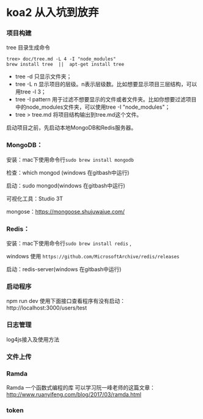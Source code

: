 # koa2 从入坑到放弃

### 项目构建

tree 目录生成命令
```shell
tree> doc/tree.md -L 4 -I "node_modules"
brew install tree  ||  apt-get install tree
```

* tree -d 只显示文件夹； 
* tree -L n 显示项目的层级。n表示层级数。比如想要显示项目三层结构，可以用tree -l 3； 
* tree -I pattern 用于过滤不想要显示的文件或者文件夹。比如你想要过滤项目中的node_modules文件夹，可以使用tree -I "node_modules"； 
* tree > tree.md 将项目结构输出到tree.md这个文件。

启动项目之前，先启动本地MongoDB和Redis服务器。

### MongoDB：
安装：mac下使用命令行`sudo brew install mongodb` 

检查：which mongod (windows 在gitbash中运行)

启动：sudo mongod(windows 在gitbash中运行)

可视化工具：Studio 3T

mongose：https://mongoose.shujuwajue.com/

### Redis：

安装：mac下使用命令行`sudo brew install redis` ,

windows 使用 `https://github.com/MicrosoftArchive/redis/releases`

启动：redis-server(windows 在gitbash中运行)

### 启动程序

npm run dev
使用下面接口查看程序有没有启动：
http://localhost:3000/users/test

### 日志管理

log4js接入及使用方法

### 文件上传

### Ramda
Ramda 一个函数式编程的库
可以学习阮一峰老师的这篇文章：
http://www.ruanyifeng.com/blog/2017/03/ramda.html

### token

###